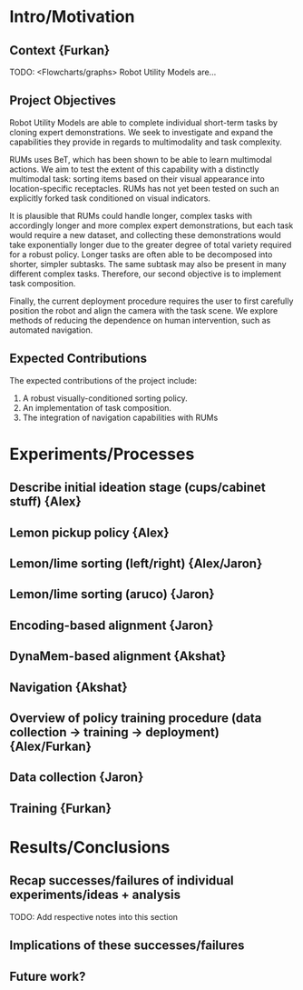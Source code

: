 # Intro/Motivation
## Context {Furkan}
TODO: <Flowcharts/graphs>
Robot Utility Models are... <brief and concise description of RUMs>

## Project Objectives
Robot Utility Models are able to complete individual short-term tasks by cloning expert demonstrations. We seek to investigate and expand the capabilities they provide in regards to multimodality and task complexity.

RUMs uses BeT, which has been shown to be able to learn multimodal actions. We aim to test the extent of this capability with a distinctly multimodal task: sorting items based on their visual appearance into location-specific receptacles. RUMs has not yet been tested on such an explicitly forked task conditioned on visual indicators.

It is plausible that RUMs could handle longer, complex tasks with accordingly longer and more complex expert demonstrations, but each task would require a new dataset, and collecting these demonstrations would take exponentially longer due to the greater degree of total variety required for a robust policy. Longer tasks are often able to be decomposed into shorter, simpler subtasks. The same subtask may also be present in many different complex tasks. Therefore, our second objective is to implement task composition.

Finally, the current deployment procedure requires the user to first carefully position the robot and align the camera with the task scene. We explore methods of reducing the dependence on human intervention, such as automated navigation.

## Expected Contributions
The expected contributions of the project include:

1. A robust visually-conditioned sorting policy.
2. An implementation of task composition.
3. The integration of navigation capabilities with RUMs

# Experiments/Processes
## Describe initial ideation stage (cups/cabinet stuff) {Alex}
## Lemon pickup policy {Alex}
## Lemon/lime sorting (left/right) {Alex/Jaron}
## Lemon/lime sorting (aruco) {Jaron}
## Encoding-based alignment {Jaron}
## DynaMem-based alignment {Akshat}
## Navigation {Akshat}
## Overview of policy training procedure (data collection -> training -> deployment) {Alex/Furkan}
## Data collection {Jaron}
## Training {Furkan}

# Results/Conclusions
## Recap successes/failures of individual experiments/ideas + analysis
TODO: Add respective notes into this section
## Implications of these successes/failures
## Future work?

